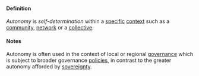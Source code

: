 #### Definition

*Autonomy* is *self-determination* within a [specific](https://github.com/gcassel/Modular-Organization-Terminology/blob/master/terms/specific.md) [context](https://github.com/gcassel/Modular-Organization-Terminology/blob/master/terms/context.md) such as a [community](https://github.com/gcassel/Modular-Organization-Terminology/blob/master/terms/community.md), [network](https://github.com/gcassel/Modular-Organization-Terminology/blob/master/terms/network.md) or a [collective](https://github.com/gcassel/Modular-Organization-Terminology/blob/master/terms/collective.md).

#### Notes

Autonomy is often used in the context of local or regional [governance](https://github.com/gcassel/Modular-Organization-Terminology/blob/master/terms/govern.md) which is subject to broader governance [policies](https://github.com/gcassel/Modular-Organization-Terminology/blob/master/terms/policy.md), in contrast to the greater autonomy afforded by [sovereignty](https://github.com/gcassel/Modular-Organization-Terminology/blob/master/terms/sovereignty.md).
